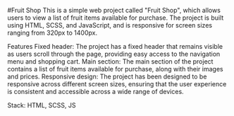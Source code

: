 #Fruit Shop
This is a simple web project called "Fruit Shop", which allows users to view a list of fruit items available for purchase. The project is built using HTML, SCSS, and JavaScript, and is responsive for screen sizes ranging from 320px to 1400px.

Features
Fixed header: The project has a fixed header that remains visible as users scroll through the page, providing easy access to the navigation menu and shopping cart.
Main section: The main section of the project contains a list of fruit items available for purchase, along with their images and prices.
Responsive design: The project has been designed to be responsive across different screen sizes, ensuring that the user experience is consistent and accessible across a wide range of devices.

Stack: HTML, SCSS, JS
